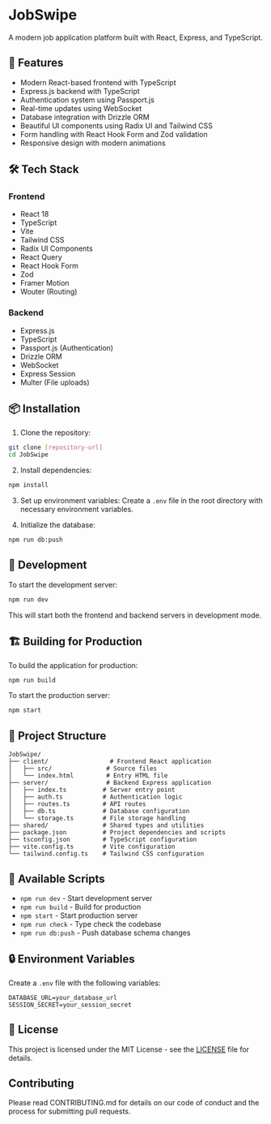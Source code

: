 # JobSwipe

A modern job application platform built with React, Express, and TypeScript.

## 🚀 Features

- Modern React-based frontend with TypeScript
- Express.js backend with TypeScript
- Authentication system using Passport.js
- Real-time updates using WebSocket
- Database integration with Drizzle ORM
- Beautiful UI components using Radix UI and Tailwind CSS
- Form handling with React Hook Form and Zod validation
- Responsive design with modern animations

## 🛠️ Tech Stack

### Frontend
- React 18
- TypeScript
- Vite
- Tailwind CSS
- Radix UI Components
- React Query
- React Hook Form
- Zod
- Framer Motion
- Wouter (Routing)

### Backend
- Express.js
- TypeScript
- Passport.js (Authentication)
- Drizzle ORM
- WebSocket
- Express Session
- Multer (File uploads)

## 📦 Installation

1. Clone the repository:
```bash
git clone [repository-url]
cd JobSwipe
```

2. Install dependencies:
```bash
npm install
```

3. Set up environment variables:
Create a `.env` file in the root directory with necessary environment variables.

4. Initialize the database:
```bash
npm run db:push
```

## 🚀 Development

To start the development server:

```bash
npm run dev
```

This will start both the frontend and backend servers in development mode.

## 🏗️ Building for Production

To build the application for production:

```bash
npm run build
```

To start the production server:

```bash
npm start
```

## 📁 Project Structure

```
JobSwipe/
├── client/                 # Frontend React application
│   ├── src/               # Source files
│   └── index.html         # Entry HTML file
├── server/                # Backend Express application
│   ├── index.ts          # Server entry point
│   ├── auth.ts           # Authentication logic
│   ├── routes.ts         # API routes
│   ├── db.ts             # Database configuration
│   └── storage.ts        # File storage handling
├── shared/               # Shared types and utilities
├── package.json          # Project dependencies and scripts
├── tsconfig.json         # TypeScript configuration
├── vite.config.ts        # Vite configuration
└── tailwind.config.ts    # Tailwind CSS configuration
```

## 📝 Available Scripts

- `npm run dev` - Start development server
- `npm run build` - Build for production
- `npm start` - Start production server
- `npm run check` - Type check the codebase
- `npm run db:push` - Push database schema changes

## 🔒 Environment Variables

Create a `.env` file with the following variables:

```
DATABASE_URL=your_database_url
SESSION_SECRET=your_session_secret
```

## 📄 License

This project is licensed under the MIT License - see the [LICENSE](LICENSE) file for details.

## Contributing

Please read CONTRIBUTING.md for details on our code of conduct and the process for submitting pull requests. 
